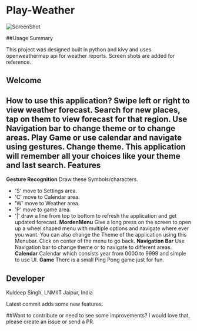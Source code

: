 # Play-Weather

![ScreenShot](https://raw.github.com/kiok46/Weather/master/Screenshots/Screenshot_2015-09-18-08-45-19.png)


##Usage Summary

This project was designed built in python and kivy and uses openweathermap api for weather reports.
Screen shots are added for reference.

Welcome
----------------------------
**How to use this application?**
Swipe left or right to view weather forecast. Search for new places, tap on them to view forecast for that region.
Use Navigation bar to change theme or to change areas.
Play Game or use calendar and navigate using gestures. Change theme. This application will remember all your choices like your theme and last search.
Features
---------------------------
**Gesture Recognition**
Draw these Symbols/characters. 
- 'S' move to Settings area.
- 'C' move to Calendar area.
- 'W' move to Weather area.
- 'P' move to game area.
- '|' draw a line from top to bottom to refresh the application and get updated forecast.
**MordenMenu**
Give a long press on the screen to open up a wheel shaped menu with multiple options and navigate where ever you want.
You can also change the Theme of the application using this Menubar. 
Click on center of the menu to go back.
**Navigation Bar**
Use Navigation bar to change theme or to navigate to different areas.
**Calendar**
Calendar which consists year from 0000 to 9999 and simple to use UI.
**Game**
There is a small Ping Pong game just for fun.

Developer
-----------------------
Kuldeep Singh, LNMIIT Jaipur, India
        

Latest commit adds some new features.

##Want to contribute or need to see some improvements?
I would love that, please create an issue or send a PR.
